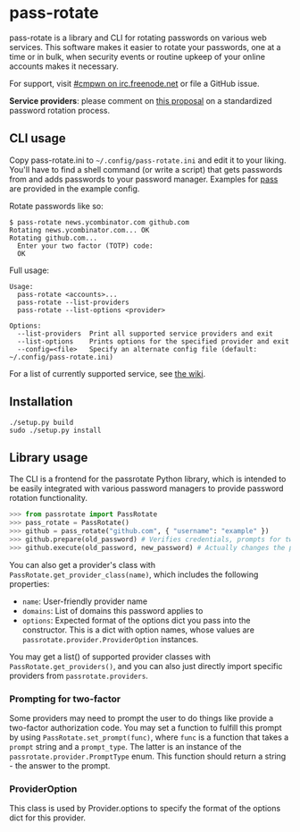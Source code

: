 # pass-rotate

pass-rotate is a library and CLI for rotating passwords on various web services.
This software makes it easier to rotate your passwords, one at a time or in
bulk, when security events or routine upkeep of your online accounts makes it
necessary.

For support, visit [#cmpwn on irc.freenode.net](http://webchat.freenode.net/?channels=cmpwn&uio=d4)
or file a GitHub issue.

**Service providers**: please comment on [this
proposal](https://github.com/SirCmpwn/pass-rotate/issues/1) on a standardized
password rotation process.

## CLI usage

Copy pass-rotate.ini to `~/.config/pass-rotate.ini` and edit it to your liking.
You'll have to find a shell command (or write a script) that gets passwords from
and adds passwords to your password manager. Examples for
[pass](http://passwordstore.org) are provided in the example config.

Rotate passwords like so:

```
$ pass-rotate news.ycombinator.com github.com
Rotating news.ycombinator.com... OK
Rotating github.com...
  Enter your two factor (TOTP) code: 
  OK
```

Full usage:

```
Usage:
  pass-rotate <accounts>...
  pass-rotate --list-providers
  pass-rotate --list-options <provider>

Options:
  --list-providers  Print all supported service providers and exit
  --list-options    Prints options for the specified provider and exit
  --config=<file>   Specify an alternate config file (default: ~/.config/pass-rotate.ini)
```

For a list of currently supported service, see [the
wiki](https://github.com/SirCmpwn/pass-rotate/wiki/Currently-supported-services).

## Installation

```
./setup.py build
sudo ./setup.py install
```

## Library usage

The CLI is a frontend for the passrotate Python library, which is intended to be
easily integrated with various password managers to provide password rotation
functionality.

```python
>>> from passrotate import PassRotate
>>> pass_rotate = PassRotate()
>>> github = pass_rotate("github.com", { "username": "example" })
>>> github.prepare(old_password) # Verifies credentials, prompts for two-factor, etc
>>> github.execute(old_password, new_password) # Actually changes the password
```

You can also get a provider's class with `PassRotate.get_provider_class(name)`,
which includes the following properties:

- `name`: User-friendly provider name
- `domains`: List of domains this password applies to
- `options`: Expected format of the options dict you pass into the constructor.
  This is a dict with option names, whose values are
  `passrotate.provider.ProviderOption` instances.

You may get a list() of supported provider classes with
`PassRotate.get_providers()`, and you can also just directly import specific
providers from `passrotate.providers`.

### Prompting for two-factor

Some providers may need to prompt the user to do things like provide a
two-factor authorization code. You may set a function to fulfill this prompt by
using `PassRotate.set_prompt(func)`, where `func` is a function that takes a
`prompt` string and a `prompt_type`. The latter is an instance of the
`passrotate.provider.PromptType` enum. This function should return a string -
the answer to the prompt.

### ProviderOption

This class is used by Provider.options to specify the format of the options dict
for this provider.
